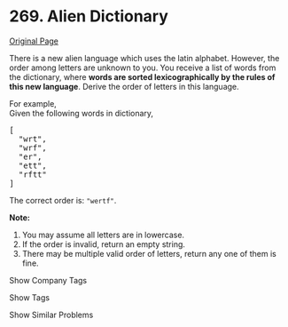 # 269. Alien Dictionary

[Original Page](https://leetcode.com/problems/alien-dictionary/)

There is a new alien language which uses the latin alphabet. However, the order among letters are unknown to you. You receive a list of words from the dictionary, where **words are sorted lexicographically by the rules of this new language**. Derive the order of letters in this language.

For example,  
Given the following words in dictionary,

<pre>[
  "wrt",
  "wrf",
  "er",
  "ett",
  "rftt"
]
</pre>

The correct order is: `"wertf"`.

**Note:**  

1.  You may assume all letters are in lowercase.
2.  If the order is invalid, return an empty string.
3.  There may be multiple valid order of letters, return any one of them is fine.

<div>

<div id="company_tags" class="btn btn-xs btn-warning">Show Company Tags</div>

<span class="hidebutton" style="display: none;">[Google](/company/google/) [Airbnb](/company/airbnb/) [Facebook](/company/facebook/) [Twitter](/company/twitter/) [Snapchat](/company/snapchat/) [Pocket Gems](/company/pocket-gems/)</span></div>

<div>

<div id="tags" class="btn btn-xs btn-warning">Show Tags</div>

<span class="hidebutton" style="display: none;">[Graph](/tag/graph/) [Topological Sort](/tag/topological-sort/)</span></div>

<div>

<div id="similar" class="btn btn-xs btn-warning">Show Similar Problems</div>

<span class="hidebutton" style="display: none;">[(M) Course Schedule II](/problems/course-schedule-ii/)</span></div>